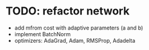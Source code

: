 # TODO: refactor network
* add mfrom cost with adaptive parameters (a and b)
* implement BatchNorm
* optimizers: AdaGrad, Adam, RMSProp, Adadelta
